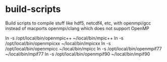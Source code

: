 build-scripts
=============

Build scripts to compile stuff like hdf5, netcdf4, etc, with openmpi/gcc instead of macports openmpi/clang which does not support OpenMP

ln -s /opt/local/bin/openmpic++ ~/local/bin/mpic++
ln -s /opt/local/bin/openmpicxx ~/local/bin/mpicxx
ln -s /opt/local/bin/openmpicc ~/local/bin/mpicc
ln -s /opt/local/bin/openmpif77 ~/local/bin/mpif77
ln -s /opt/local/bin/openmpif90 ~/local/bin/mpif90